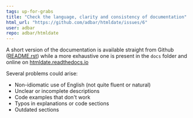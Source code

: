 ```yaml
---
tags: up-for-grabs
title: "Check the language, clarity and consistency of documentation"
html_url: "https://github.com/adbar/htmldate/issues/6"
user: adbar
repo: adbar/htmldate
---
```


A short version of the documentation is available straight from Github ([README.rst](https://github.com/adbar/htmldate/blob/master/README.rst)) while a more exhaustive one is present in the `docs` folder and online on [htmldate.readthedocs.io](https://htmldate.readthedocs.io)

Several problems could arise:

- Non-idiomatic use of English (not quite fluent or natural)
- Unclear or incomplete descriptions
- Code examples that don't work
- Typos in explanations or code sections
- Outdated sections